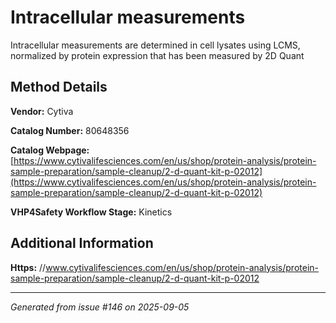 # Intracellular measurements

Intracellular measurements are determined in cell lysates using LCMS, normalized by protein expression that has been measured by 2D Quant

## Method Details

**Vendor:** Cytiva

**Catalog Number:** 80648356

**Catalog Webpage:** [https://www.cytivalifesciences.com/en/us/shop/protein-analysis/protein-sample-preparation/sample-cleanup/2-d-quant-kit-p-02012](https://www.cytivalifesciences.com/en/us/shop/protein-analysis/protein-sample-preparation/sample-cleanup/2-d-quant-kit-p-02012)

**VHP4Safety Workflow Stage:** Kinetics

## Additional Information

**Https:** //www.cytivalifesciences.com/en/us/shop/protein-analysis/protein-sample-preparation/sample-cleanup/2-d-quant-kit-p-02012

---

*Generated from issue #146 on 2025-09-05*
